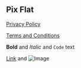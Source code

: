 ## Pix Flat

 [Privacy Policy](https://pashapuma.github.io/pixMaterial/pix_flat/policy) 

 [Terms and Conditions](https://pashapuma.github.io/pixMaterial/pix_flat/terms)





**Bold** and _Italic_ and `Code` text

[Link](url) and ![Image](src)
```
